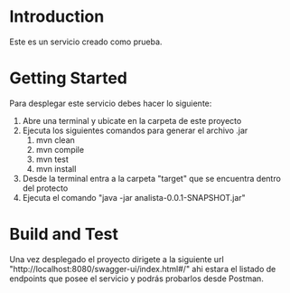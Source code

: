 # Introduction
Este es un servicio creado como prueba.

# Getting Started
Para desplegar este servicio debes hacer lo siguiente:

1. Abre una terminal y ubicate en la carpeta de este proyecto
2. Ejecuta los siguientes comandos para generar el archivo .jar
   1. mvn clean
   2. mvn compile
   3. mvn test
   4. mvn install
3. Desde la terminal entra a la carpeta "target" que se encuentra dentro del protecto
4. Ejecuta el comando "java -jar analista-0.0.1-SNAPSHOT.jar"

# Build and Test
Una vez desplegado el proyecto dirigete a la siguiente url "http://localhost:8080/swagger-ui/index.html#/"
ahi estara el listado de endpoints que posee el servicio y podrás probarlos desde Postman.